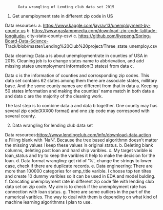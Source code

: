           Data wrangling of Lending club data set 2015

1. Get unemployment rate in different zip code in US

Data resources:
a. https://www.kaggle.com/jayrav13/unemployment-by-county-us
b. https://www.gaslampmedia.com/download-zip-code-latitude-longitude-   city-state-county-csv/
c. https://github.com/liyepeng/Spring-Board-Data-Science-   Track/blob/master/Lending%20Club%20project/Three_state_unemploy.csv

Data cleaning:
Data a is about unemploymentrate in counties of USA in 2015. Cleaning job is to change states name to abbrievation, and add missing states unemployment information(3 states) from data c.

Data c is the information of counties and corrosponding zip codes. This data set contains 62 states among them there are associate states, millitary base. And the some county names are different from that in data a. Keeping 50 states information and making the counties' name match in both data a and data c are the majority of the cleaning work.

The last step is to combine data a and data b together. One county may has several zip code(XXX00 format) and one zip code may correspond with several county.  

2. Data wrangling for lending club data set

Data resources:https://www.lendingclub.com/info/download-data.action
a.Filling blank with 'NaN'. Because the tree based algorithmn doesn't matter the missing values I keep these values in original status.
b. Deleting blank columns, deleting post loan and hard ship varibles.
c. My target varible is loan_status and try to keep the varibles it help to make the decision for the loan.
d. Data format wrangling: get rid of '%', change the strings to lower case, check if there are duplicate records.
e. Data engineering: There are more than 100000 categories for emp_title varible. I choose top ten tiltes and create 10 dummy varibles so it can be used in EDA and model bulding.
f. Concating unemployment rate in different zip code file with lending club data set on zip code. My aim is to check if the unemployment rate has connection with loan status.
g. There are some outliers in the part of the numerical varibles. The way to deal with them is depending on what kind of machine learning algorithnms I plan to use.








